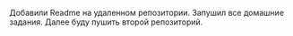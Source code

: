 Добавили Readme на удаленном репозитории. Запушил все домашние задания. Далее буду пушить второй репозиторий.
